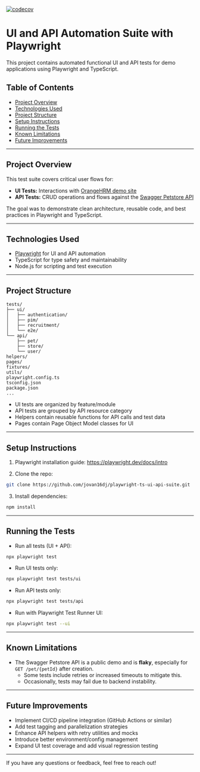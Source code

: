 [![codecov](https://codecov.io/gh/jovan16dj/playwright-ts-ui-api-suite/branch/main/graph/badge.svg)](https://codecov.io/gh/jovan16dj/playwright-ts-ui-api-suite)

# UI and API Automation Suite with Playwright

This project contains automated functional UI and API tests for demo applications using Playwright and TypeScript.

## Table of Contents

- [Project Overview](#project-overview)  
- [Technologies Used](#technologies-used)  
- [Project Structure](#project-structure)  
- [Setup Instructions](#setup-instructions)  
- [Running the Tests](#running-the-tests)  
- [Known Limitations](#known-limitations)  
- [Future Improvements](#future-improvements)  

---

## Project Overview

This test suite covers critical user flows for:

- **UI Tests:** Interactions with [OrangeHRM demo site](https://opensource-demo.orangehrmlive.com/)  
- **API Tests:** CRUD operations and flows against the [Swagger Petstore API](https://petstore.swagger.io/)  

The goal was to demonstrate clean architecture, reusable code, and best practices in Playwright and TypeScript.

---

## Technologies Used

- [Playwright](https://playwright.dev/) for UI and API automation  
- TypeScript for type safety and maintainability  
- Node.js for scripting and test execution  

---

## Project Structure

```
tests/
├── ui/
│   ├── authentication/
│   ├── pim/
│   ├── recruitment/
│   └── e2e/
└── api/
    ├── pet/
    ├── store/
    └── user/
helpers/
pages/
fixtures/
utils/
playwright.config.ts
tsconfig.json
package.json
...
```

- UI tests are organized by feature/module  
- API tests are grouped by API resource category  
- Helpers contain reusable functions for API calls and test data  
- Pages contain Page Object Model classes for UI  

---

## Setup Instructions

1. Playwright installation guide:
   https://playwright.dev/docs/intro<br/>

2. Clone the repo:

```bash
git clone https://github.com/jovan16dj/playwright-ts-ui-api-suite.git
```

3. Install dependencies:

```bash
npm install
```

---

## Running the Tests

- Run all tests (UI + API):

```bash
npx playwright test
```

- Run UI tests only:

```bash
npx playwright test tests/ui
```

- Run API tests only:

```bash
npx playwright test tests/api
```

- Run with Playwright Test Runner UI:

```bash
npx playwright test --ui
```

---

## Known Limitations

- The Swagger Petstore API is a public demo and is **flaky**, especially for `GET /pet/{petId}` after creation.  
  - Some tests include retries or increased timeouts to mitigate this.  
  - Occasionally, tests may fail due to backend instability.  

---

## Future Improvements

- Implement CI/CD pipeline integration (GitHub Actions or similar)  
- Add test tagging and parallelization strategies  
- Enhance API helpers with retry utilities and mocks  
- Introduce better environment/config management  
- Expand UI test coverage and add visual regression testing  

---

If you have any questions or feedback, feel free to reach out!
